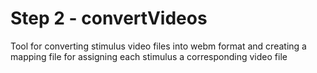 # Step 2 - convertVideos
Tool for converting stimulus video files into webm format and creating a mapping file for assigning each stimulus a corresponding video file
